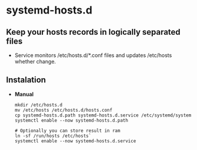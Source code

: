 # systemd-hosts.d
## Keep your hosts records in logically separated files

- Service monitors /etc/hosts.d/*.conf files and updates /etc/hosts whether change.

## Instalation
- **Manual**
  ```shell
  mkdir /etc/hosts.d
  mv /etc/hosts /etc/hosts.d/hosts.conf
  cp systemd-hosts.d.path systemd-hosts.d.service /etc/systemd/system
  systemctl enable --now systemd-hosts.d.path

  # Optionally you can store result in ram
  ln -sf /run/hosts /etc/hosts`
  systemctl enable --now systemd-hosts.d.service
